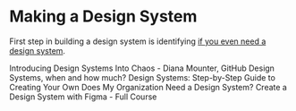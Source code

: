 # Making a Design System

First step in building a design system is identifying [if you even need a design system](https://sparkbox.com/foundry/when_not_to_use_a_design_system).

<BadgeLink colorScheme='blue' badgeText='Watch' href='https://www.youtube.com/watch?v=FZSi1bK-BRM'>Introducing Design Systems Into Chaos - Diana Mounter, GitHub</BadgeLink>
<BadgeLink colorScheme='blue' badgeText='Watch' href='https://www.youtube.com/watch?v=Hx02SaL_IH0'>Design Systems, when and how much?</BadgeLink>
<BadgeLink colorScheme='yellow' badgeText='Read' href='https://www.uxpin.com/create-design-system-guide/'>Design Systems: Step-by-Step Guide to Creating Your Own</BadgeLink>
<BadgeLink colorScheme='yellow' badgeText='Read' href='https://www.method.com/insights/does-my-organization-need-a-design-system/'>Does My Organization Need a Design System?</BadgeLink>
<BadgeLink colorScheme='blue' badgeText='Watch' href='https://www.youtube.com/watch?v=RYDiDpW2VkM'>Create a Design System with Figma - Full Course</BadgeLink>
